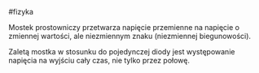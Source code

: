 #fizyka 

Mostek prostowniczy przetwarza napięcie przemienne na napięcie o zmiennej wartości, ale niezmiennym znaku (niezmiennej biegunowości).

Zaletą mostka w stosunku do pojedynczej diody jest występowanie napięcia na wyjściu cały czas, nie tylko przez połowę.
